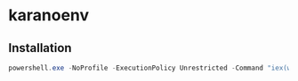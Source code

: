 karanoenv
==============================================

## Installation

```powershell
powershell.exe -NoProfile -ExecutionPolicy Unrestricted -Command "iex(wget https://raw.githubusercontent.com/karanokuri/karanoenv/install-script/install.ps1 -UseBasicParsing).Content"
```
